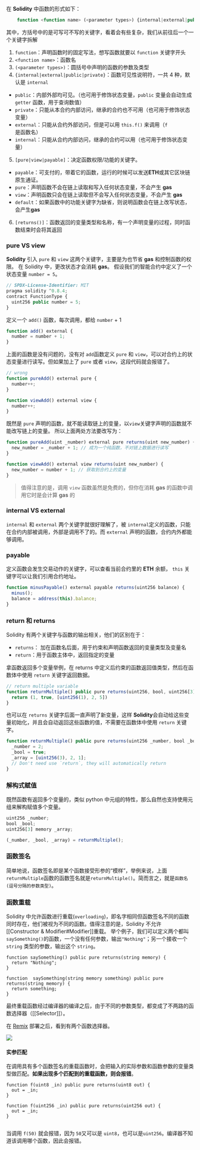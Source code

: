 在 **Solidity** 中函数的形式如下：

```js
    function <function name> (<parameter types>) {internal|external|public|private} [pure|view|payable] [returns (<return types>)]
```
其中，方括号中的是可写可不写的关键字，看着会有些复杂，我们从前往后一个一个关键字拆解

1. `function`：声明函数时的固定写法，想写函数就要以 `function` 关键字开头
2. `<function name>`：函数名
3. `(<parameter types>)`：圆括号中声明的函数的参数及类型
4. `{internal|external|public|private}`：函数可见性说明符，一共 4 种，默认是 `internal`
  - `public`：内部外部均可见。（也可用于修饰状态变量，`public` 变量会自动生成 `getter` 函数，用于查询数值）
  - `private`：只能从本合约内部访问，继承的合约也不可用（也可用于修饰状态变量）
  - `external`：只能从合约外部访问，但是可以用 `this.f()` 来调用（`f` 是函数名）
  - `internal`：只能从合约内部访问，继承的合约可以用（也可用于修饰状态变量）
5. `[pure|view|payable]`：决定函数权限/功能的关键字。
  - `payable`：可支付的，带着它的函数，运行的时候可以发送**ETH**或其它区块链原生通证。
  - `pure`：声明函数不会在链上读取和写入任何状态变量，不会产生 **gas**
  - `view`：声明函数只会在链上读取但不会写入任何状态变量，不会产生 **gas**
  - `default`：如果函数中的功能关键字为缺省，则说明函数会在链上改写状态，会产生**gas**
6. `[returns()]`：函数返回的变量类型和名称，有一个声明变量的过程，同时函数结束时会将其返回

### pure VS view
**Solidity** 引入 `pure` 和 `view` 这两个关键字，主要是为也节省 **gas** 和控制函数的权限。
在 Solidity 中，更改状态才会消耗 **gas**。
假设我们的智能合约中定义了一个状态变量 `number = 5`。

```js
// SPDX-License-Identifier: MIT
pragma solidity ^0.8.4;
contract FunctionType {
  uint256 public number = 5;
}
```

定义一个 `add()` 函数，每次调用，都给 `number` + 1

```js
function add() external {
  number = number + 1;
}
```

上面的函数是没有问题的，没有对 `add`函数定义 `pure` 和 `view`，可以对合约上的状态变量进行读写。但如果加上了 `pure` 或者 `view`，这段代码就会报错了。

```js
// wrong
function pureAdd() external pure {
  number++;
}

function viewAdd() external view {
  number++;
}
```

既然是 `pure` 声明的函数，就不能读取链上的变量，以`view`关键字声明的函数就不能改写链上的变量。
所以上面两处方法要改写为：

```js
function pureAdd(uint _number) external pure returns(uint new_number) {
  new_number = _number + 1; // 成为一个纯函数，不对链上数据进行读写
}

function viewAdd() external view returns(uint new_number) {
  new_number = number + 1; // 获取到合约上的变量
}
```

> 值得注意的是，调用 `view` 函数虽然是免费的，但你在消耗 **gas** 的函数中调用它时是会计算 **gas** 的 

### internal VS external
`internal` 和 `external` 两个关键字就很好理解了，被 `internal`定义的函数，只能在合约内部被调用，外部是调用不了的。而 `external` 声明的函数，合约内外都能够调用。

### payable
定义函数会发生交易动作的关键字，可以查看当前合约里的 **ETH** 余额， `this` 关键字可以让我们引用合约地址。

```js
function minusPayable() external payable returns(uint256 balance) {
  minus();
  balance = address(this).balance;
}
```

### return 和 returns
Solidity 有两个关键字与函数的输出相关，他们的区别在于：
- `returns`： 加在函数名后面，用于约束和声明函数返回的变量类型及变量名
- `return`：用于函数主体中，返回指定的变量

拿函数返回多个变量举例，在 returns 中定义后约束的函数返回值类型，然后在函数体中使用 `return` 关键字返回数据。

```js
// return multiple variable
function returnMultiple() public pure returns(uint256, bool, uint256[3] memory) {
  return (1, true, [uint256(1), 2, 5])
}
```

也可以在 `returns` 关键字后面一直声明了新变量，这样 **Solidity**会自动给这些变量初始化，并且会自动返回这些函数的值，不需要在函数体中使用 `return` 关键字。

```js
function returnMultiple() public pure returns(uint256 _number, bool _bool, uint256[3] memory _array) {
  _number = 2;
  _bool = true;
  _array = [uint256(3), 2, 1];
  // Don't need use `return`, they will automatically return
}
```

### 解构式赋值
既然函数有返回多个变量的，类似 python 中元组的特性，那么自然也支持使用元组来解构赋值多个变量。

```js
uint256 _number;
bool _bool;
uint256[3] memory _array;

(_number, _bool, _array) = returnMultiple();
```

### 函数签名
简单地说，函数签名即是某个函数接受形参的“模样”，举例来说，上面`returnMultiple`函数的函数签名就是`returnMultiple()`。简而言之，就是`函数名(逗号分隔的参数类型)`。


### 函数重载
Solidity 中允许函数进行重载(`overloading`)，即名字相同但函数签名不同的函数同时存在，他们被视为不同的函数。值得注意的是，Solidity 不允许 [[Constructor & Modifier#Modifier]]重载。
举个例子，我们可以定义两个都叫 `saySomething()`的函数，一个没有任何参数，输出`"Nothing"`；另一个接收一个 `string` 类型的参数，输出这个 `string`。

```sol
function saySomething() public pure returns(string memory) {
  return "Nothing";
}

function  saySomething(string memory something) public pure returns(string memory) {
  return something;
}
```

最终重载函数经过编译器的编译之后，由于不同的参数类型，都变成了不两路的函数选择器（[[Selector]]）。

在 [Remix](https://remix.ethereum.org) 部署之后，看到有两个函数选择器。

![](http://cdn.liwuhou.cn/blog/202301092233121.png)

#### 实参匹配
在调用具有多个函数签名的重载函数时，会把输入的实际参数和函数参数的变量类型做匹配。**如果出现多个匹配到的重载函数，则会报错**。

```sol
function f(uint8 _in) public pure returns(uint8 out) {
  out = _in;
}

function f(uint256 _in) public pure returns(uint256 out) {
  out = _in;
}


```

当调用 `f(50)` 就会报错，因为 `50`又可以是 `uint8`，也可以是`uint256`。编译器不知道该调用哪个函数，因此会报错。

